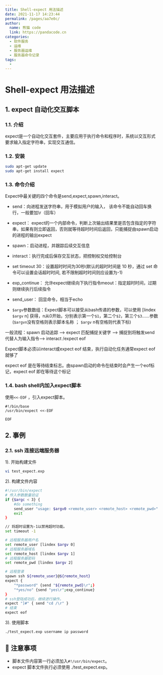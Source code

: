 ```yaml
---
title: Shell-expect 用法描述
date: 2021-11-17 14:23:44
permalink: /pages/aa7e0c/
author: 
  name: 熊猫 code
  link: https://pandacode.cn
categories: 
  - 软件服务
  - 运维
  - 服务器运维
  - 服务器命令记录
tags: 
  - 
---
```


# Shell-expect 用法描述

## 1. expect 自动化交互脚本

### 1.1. 介绍

expect是一个自动化交互套件，主要应用于执行命令和程序时，系统以交互形式要求输入指定字符串，实现交互通信。

### 1.2. 安装

```sh
sudo apt-get update
sudo apt-get install expect
```

### 1.3. 命令介绍

Expect中最关键的四个命令是send,expect,spawn,interact。

- send：向进程发送字符串，用于模拟用户的输入， 该命令不能自动回车换行，一般要加\r（回车）

- expect： expect的一个内部命令，判断上次输出结果里是否包含指定的字符串，如果有则立即返回，否则就等待超时时间后返回，只能捕捉由spawn启动的进程的输出expect

- spawn：启动进程，并跟踪后续交互信息

- interact：执行完成后保存交互状态，把控制权交给控制台

- set timeout 30：设置超时时间为30秒(默认的超时时间是 10 秒，通过 set 命令可以设置会话超时时间, 若不限制超时时间则应设置为-1)

- exp_continue： 允许expect继续向下执行指令meout：指定超时时间，过期则继续执行后续指令

- send_user： 回显命令，相当于echo

- `$argv`参数数组：Expect脚本可以接受从bash传递的参数，可以使用 [lindex `$argv` n] 获得，n从0开始，分别表示第一个`$1`，第二个`$2`，第三个`$3`……参数 (`$argvn`没有空格则表示脚本名称 ； `$argv` n有空格则代表下标)

一般流程：spawn 启动追踪 —> expect 匹配捕捉关键字 ——> 捕捉到将触发send 代替人为输入指令—> interact /expect eof

Expect脚本必须以interact或expect eof 结束，执行自动化任务通常expect eof就够了

expect eof 是在等待结束标志。由spawn启动的命令在结束时会产生一个eof标记，expect eof 即在等待这个标记

### 1.4. bash shell内加入expect脚本

使用`<<-EOF` ，引入expect脚本。

```shell
#!/bin/base
/usr/bin/expect <<-EOF

EOF
```



## 2. 事例

### 2.1. ssh 连接远端服务器

1). 开始构建文件

```sh
vi test_expect.exp
```

2). 构建文件内容

```sh
#!/usr/bin/expect
# 传入参数数量验证
if {$argc < 3} {
    #do something
    send_user "usage: $argv0 <remote_user> <remote_host> <remote_pwd>"
    exit
}

// 将超时设置为-1以禁用超时功能。
set timeout -1

# 远程服务器用户名
set remote_user [lindex $argv 0] 
# 远程服务器域名
set remote_host [lindex $argv 1] 
# 远程服务器密码
set remote_pwd [lindex $argv 2]

# 远程登录
spawn ssh ${remote_user}@${remote_host}
expect {
    "*password" {send "${remote_pwd}\r";}
    "*yes/no" {send "yes\r";exp_continue}
}
# ssh登陆成功后，继续进行操作。
expect "]#" { send "cd /\r" }
# 结束
expect eof
```

3). 使用脚本

```sh
./test_expect.exp username ip password
```

## 🌟 注意事项

- 脚本文件内容第一行必须加入`#!/usr/bin/expect`。
- expect 脚本文件执行必须使用 ./test_expect.exp。
